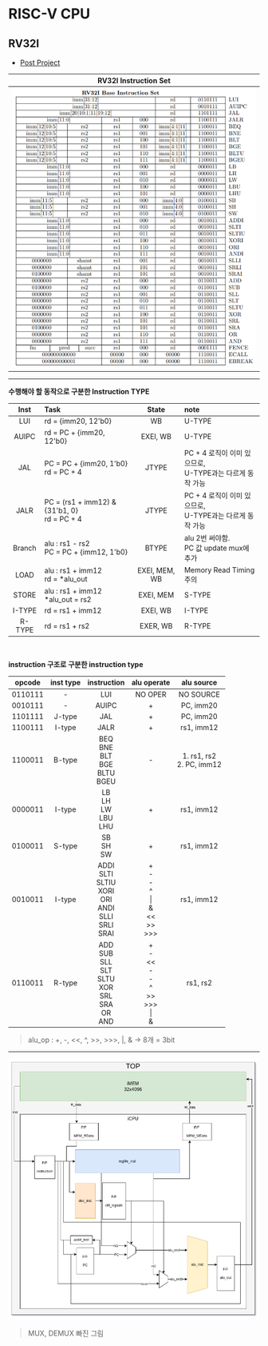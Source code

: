 # RISC-V CPU

## RV32I

- [Post Project](https://github.com/SungChul-CHA/RISCV-SoC)

|  <b>RV32I Instruction Set</b>   |
| :-----------------------------: |
| ![rv32i_is](./src/rv32i_is.png) |

---

**수행해야 할 동작으로 구분한 Instruction TYPE**

|  Inst  | Task                                           |     State     | note                                                        |
| :----: | :--------------------------------------------- | :-----------: | :---------------------------------------------------------- |
|  LUI   | rd = {imm20, 12'b0}                            |      WB       | U-TYPE                                                      |
| AUIPC  | rd = PC + {imm20, 12'b0}                       |   EXEI, WB    | U-TYPE                                                      |
|  JAL   | PC = PC + {imm20, 1'b0}<br>rd = PC + 4         |     JTYPE     | PC + 4 로직이 이미 있으므로,<br>U-TYPE과는 다르게 동작 가능 |
|  JALR  | PC = (rs1 + imm12) & {31'b1, 0}<br>rd = PC + 4 |     JTYPE     | PC + 4 로직이 이미 있으므로,<br>U-TYPE과는 다르게 동작 가능 |
| Branch | alu : rs1 - rs2<br>PC = PC + {imm12, 1'b0}     |     BTYPE     | alu 2번 써야함.<br> PC 값 update mux에 추가                 |
|  LOAD  | alu : rs1 + imm12<br>rd = \*alu_out            | EXEI, MEM, WB | Memory Read Timing 주의                                     |
| STORE  | alu : rs1 + imm12<br>\*alu_out = rs2           |   EXEI, MEM   | S-TYPE                                                      |
| I-TYPE | rd = rs1 + imm12                               |   EXEI, WB    | I-TYPE                                                      |
| R-TYPE | rd = rs1 + rs2                                 |   EXER, WB    | R-TYPE                                                      |

<br>

**instruction 구조로 구분한 instruction type**

| opcode  | inst type |                             instruction                              |                        alu operate                         |         alu source          |
| :-----: | :-------: | :------------------------------------------------------------------: | :--------------------------------------------------------: | :-------------------------: |
| 0110111 |     -     |                                 LUI                                  |                          NO OPER                           |          NO SOURCE          |
| 0010111 |     -     |                                AUIPC                                 |                             +                              |          PC, imm20          |
| 1101111 |  J-type   |                                 JAL                                  |                             +                              |          PC, imm20          |
| 1100111 |  I-type   |                                 JALR                                 |                             +                              |         rs1, imm12          |
| 1100011 |  B-type   |               BEQ<br>BNE<br>BLT<br>BGE<br>BLTU<br>BGEU               |                             -                              | 1. rs1, rs2<br>2. PC, imm12 |
| 0000011 |  I-type   |                     LB<br>LH<br>LW<br>LBU<br>LHU                     |                             +                              |         rs1, imm12          |
| 0100011 |  S-type   |                            SB<br>SH<br>SW                            |                             +                              |         rs1, imm12          |
| 0010011 |  I-type   | ADDI<br>SLTI<br>SLTIU<br>XORI<br>ORI<br>ANDI<br>SLLI<br>SRLI<br>SRAI |  +<br>-<br>-<br>^<br> \| <br> & <br> << <br> >> <br> >>>   |         rs1, imm12          |
| 0110011 |  R-type   |  ADD<br>SUB<br>SLL<br>SLT<br>SLTU<br>XOR<br>SRL<br>SRA<br>OR<br>AND  | +<br>-<br> << <br>-<br>-<br>^<br> >> <br> >>> <br>\| <br>& |          rs1, rs2           |

> alu_op : +, -, <<, ^, >>, >>>, |, & &rarr; 8개 = 3bit

---

![simple_diagram](./src/diagram.png)

> MUX, DEMUX 빠진 그림
